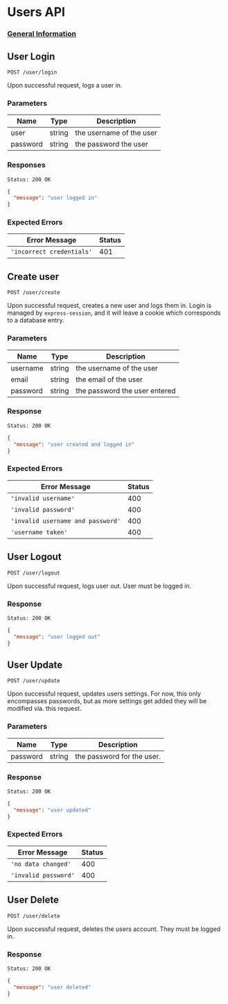 # Users API

### [General Information](./README.md)

## User Login

`POST /user/login`

Upon successful request, logs a user in.

### Parameters

| Name      | Type   | Description                              |
|-----------|--------|------------------------------------------|
| user      | string | the username of the user                 |
| password  | string | the password the user                    |

### Responses

```
Status: 200 OK
```
```json
{
  "message": "user logged in"
}
```

### Expected Errors

| Error Message                   | Status |
|---------------------------------|--------|
| `'incorrect credentials'`       | 401    |

## Create user

`POST /user/create`

Upon successful request, creates a new user and logs them in. Login is managed
by `express-session`, and it will leave a cookie which corresponds to a database
entry.

### Parameters

| Name      | Type   | Description                              |
|-----------|--------|------------------------------------------|
| username  | string | the username of the user                 |
| email     | string | the email of the user                    |
| password  | string | the password the user entered            |

### Response

```
Status: 200 OK
```
```json
{
  "message": "user created and logged in"
}
```

### Expected Errors

| Error Message                     | Status |
|-----------------------------------|--------|
| `'invalid username'`              | 400    |
| `'invalid password'`              | 400    |
| `'invalid username and password'` | 400    |
| `'username taken'`                | 400    |

## User Logout

`POST /user/logout`

Upon successful request, logs user out. User must be logged in.

### Response

```
Status: 200 OK
```
```json
{
  "message": "user logged out"
}
```

## User Update

`POST /user/update`

Upon successful request, updates users settings. For now, this only encompasses
passwords, but as more settings get added they will be modified via. this
request.

### Parameters

| Name         | Type   | Description                              |
|--------------|--------|------------------------------------------|
| password     | string |  the password for the user.              |

### Response

```
Status: 200 OK
```
```json
{
  "message": "user updated"
}
```

### Expected Errors

| Error Message                     | Status |
|-----------------------------------|--------|
| `'no data changed'`               | 400    |
| `'invalid password'`              | 400    |


## User Delete

`POST /user/delete`


Upon successful request, deletes the users account. They must be logged in.

### Response

```
Status: 200 OK
```
```json
{
  "message": "user deleted"
}
```
